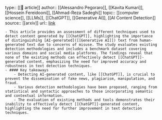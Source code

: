 type:: [[📝 article]]
author:: [[Alessandro Pegoraro]], [[Kavita Kumari]], [[Hossein Fereidooni]], [[Ahmad-Reza Sadeghi]]
topic:: [[computer science]], [[LLMs]], [[ChatGPT]], [[Generative AI]], [[AI Content Detection]] 
source:: [[arxiv]] 
url:: [link](http://arxiv.org/abs/2304.01487)

	- This article provides an assessment of different techniques used to detect content generated by [[ChatGPT]], highlighting the importance of distinguishing [AI-generated]([[Generative AI]]) text from human-generated text due to concerns of misuse. The study evaluates existing detection methodologies and includes a benchmark dataset covering various domains and social media platforms. The findings reveal that none of the existing methods can effectively detect [[ChatGPT]]-generated content, emphasizing the need for improved accuracy and robustness in text detection techniques.
	- #### Key takeaways
		- Detecting AI-generated content, like [[ChatGPT]], is crucial to prevent the dissemination of fake news, plagiarism, manipulation, and fraud.
		- Various detection methodologies have been proposed, ranging from statistical and syntactic approaches to those incorporating semantic and contextual information.
		- The evaluation of existing methods and tools demonstrates their inability to effectively detect [[ChatGPT]]-generated content, highlighting the need for further improvement in text detection techniques.